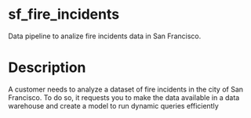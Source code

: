 # sf_fire_incidents
Data pipeline to analize fire incidents data in San Francisco.

# Description
A customer needs to analyze a dataset of fire incidents in the city of San Francisco. To do so, it requests you to make the data available in a data warehouse and create a model to run dynamic queries efficiently